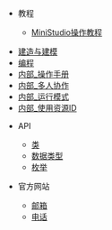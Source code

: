 <!-- _navbar.md 上面的导航栏  -->
* 教程

  * [MiniStudio操作教程](/Tutorials/Introduce/AboutMiniStudio)
<!--   * [新手教程](/Tutorials/Introduce/OverView.md) -->
  * [建造与建模](/Tutorials/Build/OverView.md)
  * [编程](/Tutorials/Programming/Programming.md)
  * [内部_操作手册](/Tutorials/Programming/Programming.md)
  * [内部_多人协作](/Tutorials/Programming/Programming.md)
  * [内部_运行模式](/Tutorials/Programming/Programming.md)
  * [内部_使用资源ID](/Tutorials/Programming/Programming.md)
  

  <!--* [人物](https://mini1.feishu.cn/wiki/wikcnAfwq9jj0awEhhEzSuXk2ef)
  * [发布](https://mini1.feishu.cn/wiki/wikcnAfwq9jj0awEhhEzSuXk2ef)
  * [Studio工具](https://mini1.feishu.cn/wiki/wikcnAfwq9jj0awEhhEzSuXk2ef)
  * [云服](https://mini1.feishu.cn/wiki/wikcnAfwq9jj0awEhhEzSuXk2ef)
  * [资源](https://mini1.feishu.cn/wiki/wikcnAfwq9jj0awEhhEzSuXk2ef) -->

* API
  <!-- * <a href="Api/Class/Summary.html">沙盒导图</a> -->
  * [类](/Api/Class/Script/LocalScriptNode.md)
  * [数据类型](/Api/DataType/Bool.md)
  * [枚举](/Api/Enumerate/Sound/EnumDefaultSound.md)

* 官方网站
  * [邮箱]()
  * [电话]()

